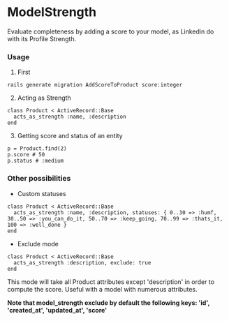 # ModelStrength

Evaluate completeness by adding a score to your model, as Linkedin do with its Profile Strength.


### Usage

1. First

```
rails generate migration AddScoreToProduct score:integer
```

2. Acting as Strength

```
class Product < ActiveRecord::Base
  acts_as_strength :name, :description
end
```

3. Getting score and status of an entity

```
p = Product.find(2)
p.score # 50
p.status # :medium
```

### Other possibilities

- Custom statuses

```
class Product < ActiveRecord::Base
  acts_as_strength :name, :description, statuses: { 0..30 => :humf, 30..50 => :you_can_do_it, 50..70 => :keep_going, 70..99 => :thats_it, 100 => :well_done }
end
```

- Exclude mode

```
class Product < ActiveRecord::Base
  acts_as_strength :description, exclude: true
end
```

This mode will take all Product attributes except 'description' in order to compute the score.
Useful with a model with numerous attributes.

**Note that model_strength exclude by default the following keys: 'id', 'created_at', 'updated_at', 'score'**

